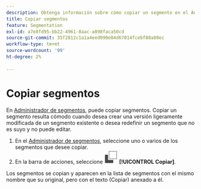 ```yaml
---
description: Obtenga información sobre cómo copiar un segmento en el Administrador de segmentos
title: Copiar segmentos
feature: Segmentation
exl-id: a7e8fd95-bb22-4961-8aac-a898faca50cd
source-git-commit: 35f2812c1a1a4eed090e04d67014fcebf88a80ec
workflow-type: tm+mt
source-wordcount: '99'
ht-degree: 2%

---
```


# Copiar segmentos

En [Administrador de segmentos](seg-manage.md), puede copiar segmentos. Copiar un segmento resulta cómodo cuando desea crear una versión ligeramente modificada de un segmento existente o desea redefinir un segmento que no es suyo y no puede editar.

1. En el [Administrador de segmentos](seg-manage.md), seleccione uno o varios de los segmentos que desee copiar.
1. En la barra de acciones, seleccione ![Copiar](/help/assets/icons/Copy.svg) **[!UICONTROL Copiar]**.

Los segmentos se copian y aparecen en la lista de segmentos con el mismo nombre que su original, pero con el texto (Copiar) anexado a él.
